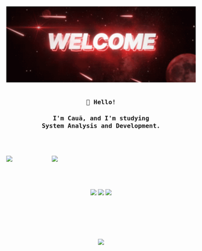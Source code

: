 <h1></h1>
<p align="center"><img src="https://github.com/Nun3s01/Nun3s01/blob/main/resources/tenor.gif" width="550px"/></p>
<h1></h1>
<h3 align="center"><samp>👋 Hello!</samp></h3>
<h3 align="center">
  <samp>I'm Cauã, and I'm studying</samp>
  <samp>
    </br> System Analysis and Development.
  </samp>
  <samp>
    </br>   <! -- /\/\ continuação do parágrafo de cima /\/\ -->
  </samp>
</h3>

<h1></h1>

</br>
<p align="justify">
  <img src="https://github-readme-stats.vercel.app/api?username=Nun3s01&show=reviews&show_icons=true&theme=shadow_red&icon_color=ff0000&title_color=ffffff&text_color=ededed"width="380"/>
  <img src="https://github-readme-stats.vercel.app/api/top-langs/?username=Nun3s01&layout=compact&show_icons=true&theme=shadow_red&icon_color=ff0000&title_color=ffffff&text_color=ededed&bg_color=00000000" width="383" align="right"/>
</p>

<h1></h1>

</br>
<p align="center">
  <img src="https://github-readme-stats.vercel.app/api/pin/?username=Nun3s01&repo=bhaskara.s-algorithm&theme=shadow_red&icon_color=ff0000&text_color=ededed&title_color=ffffff&bg_color=00000000" width="300" />
  <img src="https://github-readme-stats.vercel.app/api/pin/?username=Nun3s01&repo=hello-world&theme=shadow_red&icon_color=ff0000&text_color=ededed&title_color=ffffff&bg_color=00000000" width="300"/> 
  <img src="https://github-readme-stats.vercel.app/api/pin/?username=Nun3s01&repo=converting-seconds.py&theme=shadow_red&icon_color=ff0000&text_color=ededed&title_color=ffffff&bg_color=" width="257" align=""/>
</p>

</br>
</br>
</br>
</br>
</br>
<p align="center">
  <img src="https://komarev.com/ghpvc/?username=Nun3s01&style=plastic&color=blue"/>
</p>
